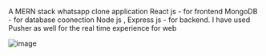 A MERN stack whatsapp clone application
React js - for frontend
MongoDB - for database coonection
Node js , Express js - for backend. 
I have used Pusher as well for the real time experience for web 

![image](https://user-images.githubusercontent.com/55314761/125799633-cb1edfc5-9129-4672-89cc-4a3341984cfa.png)





